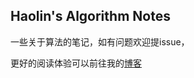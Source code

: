 ## Haolin's Algorithm Notes

一些关于算法的笔记，如有问题欢迎提issue，

更好的阅读体验可以前往我的[博客](https://hlz.ink)



<div style = "max-width: 300px; background-image: url(https://api.btstu.cn/sjbz/?lx=dongman);"></div >
